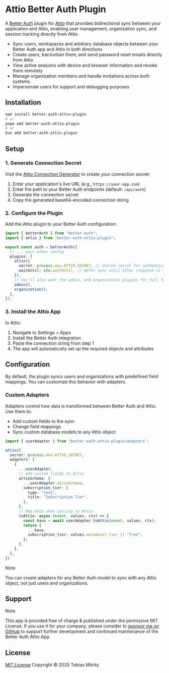 # Attio Better Auth Plugin

A [Better Auth](https://better-auth.com) plugin for [Attio](https://attio.com) that provides bidirectional sync between your application and Attio, enabling user management, organization sync, and session tracking directly from Attio

- Sync users, workspaces and arbitrary database objects between your Better Auth app and Attio in both directions
- Create users, ban/unban them, and send password reset emails directly from Attio
- View active sessions with device and browser information and revoke them remotely
- Manage organization members and handle invitations across both systems
- Impersonate users for support and debugging purposes

## Installation

```bash
npm install better-auth-attio-plugin
# or
pnpm add better-auth-attio-plugin
# or
bun add better-auth-attio-plugin
```

## Setup

### 1. Generate Connection Secret

Visit the [Attio Connection Generator](https://better-auth-attio-plugin.vercel.app/) to create your connection secret:

1. Enter your application's live URL (e.g., `https://your-app.com`)
2. Enter the path to your Better Auth endpoints (default: `/api/auth`)
3. Generate the connection secret
4. Copy the generated base64-encoded connection string

### 2. Configure the Plugin

Add the Attio plugin to your Better Auth configuration:

```ts
import { betterAuth } from "better-auth";
import { attio } from "better-auth-attio-plugin";

export const auth = betterAuth({
  // ... your other config
  plugins: [
    attio({
      secret: process.env.ATTIO_SECRET, // Shared secret for authentication from step 1
      waitUntil: ctx.waitUntil, // Defer sync until after response is sent, for edge environments like Cloudflare Workers
    }),
    // You'll also want the admin, and organization plugins for full functionality
    admin(),
    organization(),
  ],
});
```

### 3. Install the Attio App

In Attio:
1. Navigate to Settings > Apps
2. Install the Better Auth integration
3. Paste the connection string from step 1
4. The app will automatically set up the required objects and attributes

## Configuration

By default, the plugin syncs users and organizations with predefined field mappings. You can customize this behavior with adapters.

### Custom Adapters

Adapters control how data is transformed between Better Auth and Attio. Use them to:
- Add custom fields to the sync
- Change field mappings
- Sync custom database models to any Attio object

```ts
import { userAdapter } from "better-auth-attio-plugin/adapters";

attio({
  secret: process.env.ATTIO_SECRET,
  adapters: [
    {
      ...userAdapter,
      // Add custom fields to Attio
      attioSchema: {
        ...userAdapter.attioSchema,
        subscription_tier: {
          type: "text",
          title: "Subscription Tier",
        },
      },
      // Map data when syncing to Attio
      toAttio: async (event, values, ctx) => {
        const base = await userAdapter.toAttio(event, values, ctx);
        return {
          ...base,
          subscription_tier: values.metadata?.tier || "free",
        };
      },
    },
  ],
})
```

> [!NOTE]
> You can create adapters for any Better Auth model to sync with any Attio object, not just users and organizations.

## Support

> [!NOTE]
> This app is provided free of charge & published under the permissive MIT License. If you use it for your company, please consider to [sponsor me on GitHub](https://github.com/sponsors/tobimori) to support further development and continued maintenance of the Better Auth Attio App.

## License

[MIT License](./LICENSE)
Copyright © 2025 Tobias Möritz
